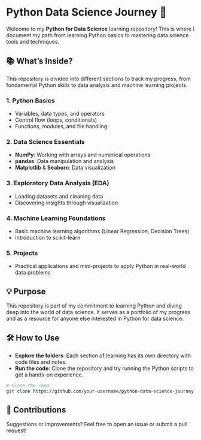 # Python Data Science Journey 🚀

Welcome to my **Python for Data Science** learning repository! This is where I document my path from learning Python basics to mastering data science tools and techniques.

## 📚 What’s Inside?
This repository is divided into different sections to track my progress, from fundamental Python skills to data analysis and machine learning projects.

### 1. **Python Basics**
   - Variables, data types, and operators
   - Control flow (loops, conditionals)
   - Functions, modules, and file handling

### 2. **Data Science Essentials**
   - **NumPy**: Working with arrays and numerical operations
   - **pandas**: Data manipulation and analysis
   - **Matplotlib** & **Seaborn**: Data visualization

### 3. **Exploratory Data Analysis (EDA)**
   - Loading datasets and cleaning data
   - Discovering insights through visualization

### 4. **Machine Learning Foundations**
   - Basic machine learning algorithms (Linear Regression, Decision Trees)
   - Introduction to scikit-learn

### 5. **Projects**
   - Practical applications and mini-projects to apply Python in real-world data problems

## 💡 Purpose
This repository is part of my commitment to learning Python and diving deep into the world of data science. It serves as a portfolio of my progress and as a resource for anyone else interested in Python for data science.

## 🛠 How to Use
- **Explore the folders**: Each section of learning has its own directory with code files and notes.
- **Run the code**: Clone the repository and try running the Python scripts to get a hands-on experience.
  
```bash
# Clone the repo
git clone https://github.com/your-username/python-data-science-journey.git
```

## 🙌 Contributions
Suggestions or improvements? Feel free to open an issue or submit a pull request!
